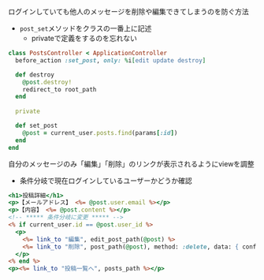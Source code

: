 ログインしていても他人のメッセージを削除や編集できてしまうのを防ぐ方法

- `post_set`メソッドをクラスの一番上に記述
  - privateで定義をするのを忘れない

```posts_controller.rb
class PostsController < ApplicationController
  before_action :set_post, only: %i[edit update destroy]

  def destroy
    @post.destroy!
    redirect_to root_path
  end
  
  private

  def set_post
    @post = current_user.posts.find(params[:id])
  end
end
```

自分のメッセージのみ「編集」「削除」のリンクが表示されるようにviewを調整
- 条件分岐で現在ログインしているユーザーかどうか確認
```show.html.erb
<h1>投稿詳細</h1>
<p>【メールアドレス】 <%= @post.user.email %></p>
<p>【内容】 <%= @post.content %></p>
<!-- ***** 条件分岐に変更 ***** -->
<% if current_user.id == @post.user_id %>
  <p>
    <%= link_to "編集", edit_post_path(@post) %>
    <%= link_to "削除", post_path(@post), method: :delete, data: { confirm: "削除しますか？" } %>
  </p>
<% end %>
<p><%= link_to "投稿一覧へ", posts_path %></p>
```

